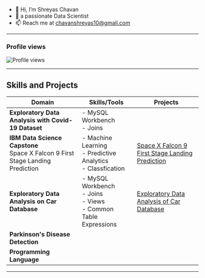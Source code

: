 - 👋 Hi, I’m Shreyas Chavan
- 👀 a passionate Data Scientist  
- 📫 Reach me at chavanshreyas10@gmail.com

---

### Profile views
![Profile views](https://komarev.com/ghpvc/?username=Shreyaschavan10&label=Profile%20views&color=0e75b6&style=flat)

---

## Skills and Projects

| **Domain**       | **Skills/Tools**       | **Projects**        |
|-------------------|------------------------|--------------------|
| **Exploratory Data Analysis with Covid-19 Dataset**                   | - MySQL Workbench <br> - Joins                     |                    |
|**IBM Data Science Capstone** <br> Space X Falcon 9 First Stage Landing Prediction                |  - Machine Learning <br>- Predictive Analytics <br> - Classfication                        |[Space X Falcon 9 First Stage Landing Prediction](https://github.com/Shreyaschavan10/IBM-Data-Science-Captstone-Project)                    |
|**Exploratory Data Analysis on Car Database**   | - MySQL Workbench <br>  - Joins <br>- Views <br> - Common Table Expressions | [Exploratory Data Analysis of Car Database](https://github.com/Shreyaschavan10/Analyze-Data-in-a-Model-Car-Database-with-MySQL-Workbench)
|**Parkinson's Disease Detection**                  |                        |                    |
|**Programming Language**                    |                        |                    |

---


